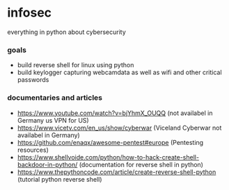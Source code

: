 # infosec
everything in python about cybersecurity

### goals
 - build reverse shell for linux using python
 - build keylogger capturing webcamdata as well as wifi and other critical passwords

### documentaries and articles
 - https://www.youtube.com/watch?v=bjYhmX_OUQQ (not availabel in Germany us VPN for US)
 - https://www.vicetv.com/en_us/show/cyberwar  (Viceland Cyberwar not availabel in Germany)
 - https://github.com/enaqx/awesome-pentest#europe (Pentesting resources)
 - https://www.shellvoide.com/python/how-to-hack-create-shell-backdoor-in-python/ (documentation for reverse shell in python)
 - https://www.thepythoncode.com/article/create-reverse-shell-python (tutorial python reverse shell)
